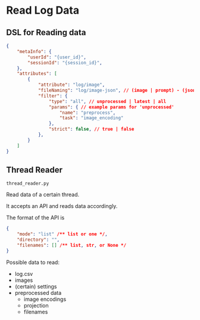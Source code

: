 # Read Log Data

## DSL for Reading data

```json
{
    "metaInfo": {
        "userId": "{user_id}",
        "sessionId": "{session_id}",
    },
    "attributes": [
        {
            "attribute": "log/image",
            "fileNaming": "log/image-json", // (image | prompt) - (json)
            "filter": {
                "type": "all", // unprocessed | latest | all
                "params": { // example params for 'unprocessed'
                    "name": "preprocess",
                    "task": "image_encoding"
                },
                "strict": false, // true | false
            },
        }
    ]
}
```

## Thread Reader

`thread_reader.py`

Read data of a certain thread.

It accepts an API and reads data accordingly.

The format of the API is

```json
{
    "mode": "list" /** list or one */,
    "directory": "",
    "filenames": [] /** list, str, or None */
}
```

Possible data to read:

- log.csv
- images
- (certain) settings
- preprocessed data
  - image encodings
  - projection
  - filenames
